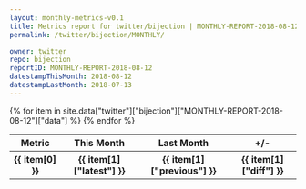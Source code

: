 ```yaml
---
layout: monthly-metrics-v0.1
title: Metrics report for twitter/bijection | MONTHLY-REPORT-2018-08-12 | 2018-08-12
permalink: /twitter/bijection/MONTHLY/

owner: twitter
repo: bijection
reportID: MONTHLY-REPORT-2018-08-12
datestampThisMonth: 2018-08-12
datestampLastMonth: 2018-07-13
---
```


<table style="width: 100%">
    <tr>
        <th>Metric</th>
        <th>This Month</th>
        <th>Last Month</th>
        <th>+/-</th>
    </tr>
    {% for item in site.data["twitter"]["bijection"]["MONTHLY-REPORT-2018-08-12"]["data"] %}
    <tr>
        <th>{{ item[0] }}</th>
        <th>{{ item[1]["latest"] }}</th>
        <th>{{ item[1]["previous"] }}</th>
        <th>{{ item[1]["diff"] }}</th>
    </tr>
    {% endfor %}
</table>
